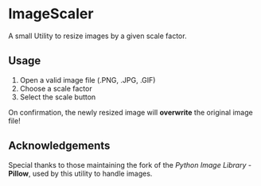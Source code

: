 # ImageScaler
A small Utility to resize images by a given scale factor.

## Usage

1. Open a valid image file (.PNG, .JPG, .GIF)
2. Choose a scale factor
3. Select the scale button

On confirmation, the newly resized image will **overwrite** the original image file!

## Acknowledgements

Special thanks to those maintaining the fork of the *Python Image Library* - **Pillow**, used by this utility to handle images.